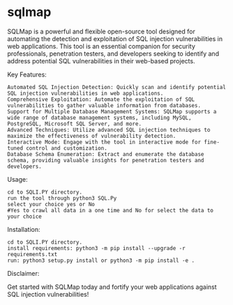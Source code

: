 # sqlmap
SQLMap is a powerful and flexible open-source tool designed for automating the detection and exploitation of SQL injection vulnerabilities in web applications. This tool is an essential companion for security professionals, penetration testers, and developers seeking to identify and address potential SQL vulnerabilities in their web-based projects.

Key Features:

    Automated SQL Injection Detection: Quickly scan and identify potential SQL injection vulnerabilities in web applications.
    Comprehensive Exploitation: Automate the exploitation of SQL vulnerabilities to gather valuable information from databases.
    Support for Multiple Database Management Systems: SQLMap supports a wide range of database management systems, including MySQL, PostgreSQL, Microsoft SQL Server, and more.
    Advanced Techniques: Utilize advanced SQL injection techniques to maximize the effectiveness of vulnerability detection.
    Interactive Mode: Engage with the tool in interactive mode for fine-tuned control and customization.
    Database Schema Enumeration: Extract and enumerate the database schema, providing valuable insights for penetration testers and developers.

Usage:

    cd to SQLI.PY directory.
    run the tool through python3 SQL.Py 
    select your choice yes or No 
    #Yes to crawl all data in a one time and No for select the data to your choice
  


Installation:

    cd to SQLI.PY directory.
    install requirements: python3 -m pip install --upgrade -r requirements.txt
    run: python3 setup.py install or python3 -m pip install -e .
    



Disclaimer:


Get started with SQLMap today and fortify your web applications against SQL injection vulnerabilities!
